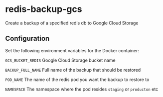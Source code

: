 # redis-backup-gcs

Create a backup of a specified redis db to Google Cloud Storage

## Configuration

Set the following environment variables for the Docker container:

`GCS_BUCKET_REDIS` Google Cloud Storage bucket name

`BACKUP_FULL_NAME` Full name of the backup that should be restored

`POD_NAME` The name of the redis pod you want the backup to restore to

`NAMESPACE` The namespace where the pod resides `staging` or `producton` etc
